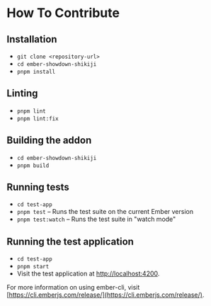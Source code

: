 # How To Contribute

## Installation

- `git clone <repository-url>`
- `cd ember-showdown-shikiji`
- `pnpm install`

## Linting

- `pnpm lint`
- `pnpm lint:fix`

## Building the addon

- `cd ember-showdown-shikiji`
- `pnpm build`

## Running tests

- `cd test-app`
- `pnpm test` – Runs the test suite on the current Ember version
- `pnpm test:watch` – Runs the test suite in "watch mode"

## Running the test application

- `cd test-app`
- `pnpm start`
- Visit the test application at [http://localhost:4200](http://localhost:4200).

For more information on using ember-cli, visit [https://cli.emberjs.com/release/](https://cli.emberjs.com/release/).
